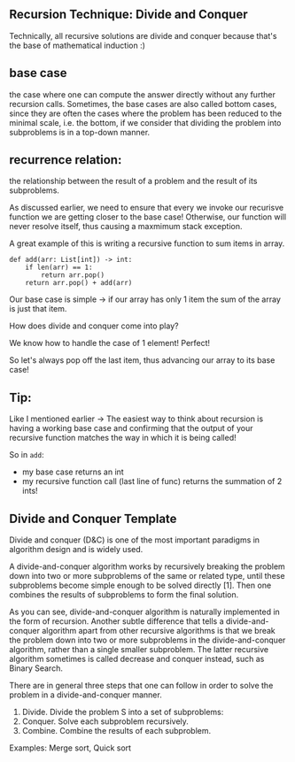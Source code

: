 ## Recursion Technique: Divide and Conquer

Technically, all recursive solutions are divide and conquer because that's the base of mathematical induction :)

## base case

the case where one can compute the answer directly without any further recursion calls. Sometimes, the base cases are also called bottom cases, since they are often the cases where the problem has been reduced to the minimal scale, i.e. the bottom, if we consider that dividing the problem into subproblems is in a top-down manner.

## recurrence relation:

the relationship between the result of a problem and the result of its subproblems.

As discussed earlier, we need to ensure that every we invoke our recurisve function
we are getting closer to the base case! Otherwise, our function will never resolve itself, thus causing a maxmimum stack exception.

A great example of this is writing a recursive function to sum items in array.

```
def add(arr: List[int]) -> int:
    if len(arr) == 1:
        return arr.pop()
    return arr.pop() + add(arr)
```

Our base case is simple -> if our array has only 1 item the sum of the array is just
that item.

How does divide and conquer come into play?

We know how to handle the case of 1 element! Perfect!

So let's always pop off the last item, thus advancing our array to its base case!

## Tip:

Like I mentioned earlier -> The easiest way to think about recursion is having a working base case and confirming that the output of your recursive function matches the way in which it is being called!

So in `add`:

- my base case returns an int
- my recursive function call (last line of func) returns the summation of 2 ints!

## Divide and Conquer Template

Divide and conquer (D&C) is one of the most important paradigms in algorithm design and is widely used.

A divide-and-conquer algorithm works by recursively breaking the problem down into two or more subproblems of the same or related type, until these subproblems become simple enough to be solved directly [1]. Then one combines the results of subproblems to form the final solution.

As you can see, divide-and-conquer algorithm is naturally implemented in the form of recursion. Another subtle difference that tells a divide-and-conquer algorithm apart from other recursive algorithms is that we break the problem down into two or more subproblems in the divide-and-conquer algorithm, rather than a single smaller subproblem. The latter recursive algorithm sometimes is called decrease and conquer instead, such as Binary Search.

There are in general three steps that one can follow in order to solve the problem in a divide-and-conquer manner.

1. Divide. Divide the problem S into a set of subproblems:
2. Conquer. Solve each subproblem recursively.
3. Combine. Combine the results of each subproblem.

Examples: Merge sort, Quick sort
